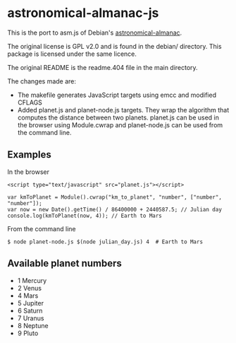 astronomical-almanac-js
=======================

This is the port to asm.js of Debian's [astronomical-almanac](https://packages.debian.org/source/sid/astronomical-almanac).

The original license is GPL v2.0 and is found in the debian/ directory.
This package is licensed under the same licence.

The original README is the readme.404 file in the main directory.

The changes made are:

* The makefile generates JavaScript targets using emcc and modified CFLAGS
* Added planet.js and planet-node.js targets. They wrap the algorithm that computes the distance between two planets. planet.js can be used in the browser using Module.cwrap and planet-node.js can be used from the command line.

Examples
--------

In the browser

    <script type="text/javascript" src="planet.js"></script>

    var kmToPlanet = Module().cwrap("km_to_planet", "number", ["number", "number"]);
    var now = new Date().getTime() / 86400000 + 2440587.5; // Julian day
    console.log(kmToPlanet(now, 4)); // Earth to Mars

From the command line

    $ node planet-node.js $(node julian_day.js) 4  # Earth to Mars

Available planet numbers
------------------------

* 1 Mercury
* 2 Venus
* 4 Mars
* 5 Jupiter
* 6 Saturn
* 7 Uranus
* 8 Neptune
* 9 Pluto



